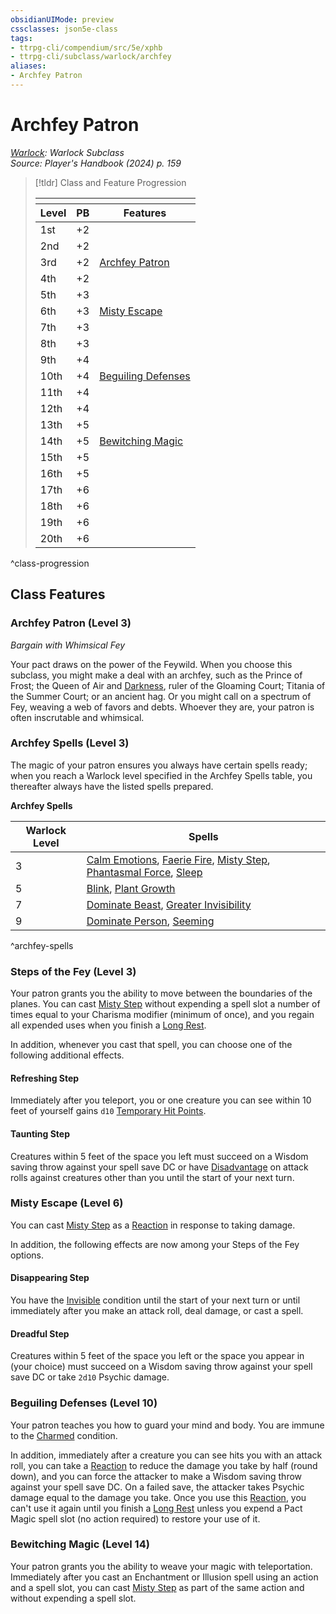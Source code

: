 ```yaml
---
obsidianUIMode: preview
cssclasses: json5e-class
tags:
- ttrpg-cli/compendium/src/5e/xphb
- ttrpg-cli/subclass/warlock/archfey
aliases:
- Archfey Patron
---
```

# Archfey Patron
*[Warlock](./warlock-xphb.md): Warlock Subclass*  
*Source: Player's Handbook (2024) p. 159*  

> [!tldr] Class and Feature Progression
> 
> <table class="class-progression">
> <thead>
> <tr><th colspan='3'></th></tr>
> <tr class="class-progression"><th class"level">Level</th><th class"pb">PB</th><th class"feature">Features</th></tr>
> </thead><tbody>
> <tr class="class-progression"><td class"level">1st</td><td class"pb">+2</td><td class"feature"></td></tr>
> <tr class="class-progression"><td class"level">2nd</td><td class"pb">+2</td><td class"feature"></td></tr>
> <tr class="class-progression"><td class"level">3rd</td><td class"pb">+2</td><td class"feature"><a href='#Archfey Patron (Level 3)' class='internal-link'>Archfey Patron</a></td></tr>
> <tr class="class-progression"><td class"level">4th</td><td class"pb">+2</td><td class"feature"></td></tr>
> <tr class="class-progression"><td class"level">5th</td><td class"pb">+3</td><td class"feature"></td></tr>
> <tr class="class-progression"><td class"level">6th</td><td class"pb">+3</td><td class"feature"><a href='#Misty Escape (Level 6)' class='internal-link'>Misty Escape</a></td></tr>
> <tr class="class-progression"><td class"level">7th</td><td class"pb">+3</td><td class"feature"></td></tr>
> <tr class="class-progression"><td class"level">8th</td><td class"pb">+3</td><td class"feature"></td></tr>
> <tr class="class-progression"><td class"level">9th</td><td class"pb">+4</td><td class"feature"></td></tr>
> <tr class="class-progression"><td class"level">10th</td><td class"pb">+4</td><td class"feature"><a href='#Beguiling Defenses (Level 10)' class='internal-link'>Beguiling Defenses</a></td></tr>
> <tr class="class-progression"><td class"level">11th</td><td class"pb">+4</td><td class"feature"></td></tr>
> <tr class="class-progression"><td class"level">12th</td><td class"pb">+4</td><td class"feature"></td></tr>
> <tr class="class-progression"><td class"level">13th</td><td class"pb">+5</td><td class"feature"></td></tr>
> <tr class="class-progression"><td class"level">14th</td><td class"pb">+5</td><td class"feature"><a href='#Bewitching Magic (Level 14)' class='internal-link'>Bewitching Magic</a></td></tr>
> <tr class="class-progression"><td class"level">15th</td><td class"pb">+5</td><td class"feature"></td></tr>
> <tr class="class-progression"><td class"level">16th</td><td class"pb">+5</td><td class"feature"></td></tr>
> <tr class="class-progression"><td class"level">17th</td><td class"pb">+6</td><td class"feature"></td></tr>
> <tr class="class-progression"><td class"level">18th</td><td class"pb">+6</td><td class"feature"></td></tr>
> <tr class="class-progression"><td class"level">19th</td><td class"pb">+6</td><td class"feature"></td></tr>
> <tr class="class-progression"><td class"level">20th</td><td class"pb">+6</td><td class"feature"></td></tr>
> </tbody></table>

^class-progression


## Class Features

### Archfey Patron (Level 3)

*Bargain with Whimsical Fey*

Your pact draws on the power of the Feywild. When you choose this subclass, you might make a deal with an archfey, such as the Prince of Frost; the Queen of Air and [Darkness](Інструменти%20ДМ/CLI/rules/variant-rules/darkness-xphb.md), ruler of the Gloaming Court; Titania of the Summer Court; or an ancient hag. Or you might call on a spectrum of Fey, weaving a web of favors and debts. Whoever they are, your patron is often inscrutable and whimsical.

### Archfey Spells (Level 3)

The magic of your patron ensures you always have certain spells ready; when you reach a Warlock level specified in the Archfey Spells table, you thereafter always have the listed spells prepared.

**Archfey Spells**

| Warlock Level | Spells |
|---------------|--------|
| 3 | [Calm Emotions](Інструменти%20ДМ/CLI/spells/calm-emotions-xphb.md), [Faerie Fire](Інструменти%20ДМ/CLI/spells/faerie-fire-xphb.md), [Misty Step](Інструменти%20ДМ/CLI/spells/misty-step-xphb.md), [Phantasmal Force](Інструменти%20ДМ/CLI/spells/phantasmal-force-xphb.md), [Sleep](Інструменти%20ДМ/CLI/spells/sleep-xphb.md) |
| 5 | [Blink](Інструменти%20ДМ/CLI/spells/blink-xphb.md), [Plant Growth](Інструменти%20ДМ/CLI/spells/plant-growth-xphb.md) |
| 7 | [Dominate Beast](Інструменти%20ДМ/CLI/spells/dominate-beast-xphb.md), [Greater Invisibility](Інструменти%20ДМ/CLI/spells/greater-invisibility-xphb.md) |
| 9 | [Dominate Person](Інструменти%20ДМ/CLI/spells/dominate-person-xphb.md), [Seeming](Інструменти%20ДМ/CLI/spells/seeming-xphb.md) |
^archfey-spells

### Steps of the Fey (Level 3)

Your patron grants you the ability to move between the boundaries of the planes. You can cast [Misty Step](Інструменти%20ДМ/CLI/spells/misty-step-xphb.md) without expending a spell slot a number of times equal to your Charisma modifier (minimum of once), and you regain all expended uses when you finish a [Long Rest](Інструменти%20ДМ/CLI/rules/variant-rules/long-rest-xphb.md).

In addition, whenever you cast that spell, you can choose one of the following additional effects.

#### Refreshing Step

Immediately after you teleport, you or one creature you can see within 10 feet of yourself gains `d10` [Temporary Hit Points](Інструменти%20ДМ/CLI/rules/variant-rules/temporary-hit-points-xphb.md).

#### Taunting Step

Creatures within 5 feet of the space you left must succeed on a Wisdom saving throw against your spell save DC or have [Disadvantage](Інструменти%20ДМ/CLI/rules/variant-rules/disadvantage-xphb.md) on attack rolls against creatures other than you until the start of your next turn.

### Misty Escape (Level 6)

You can cast [Misty Step](Інструменти%20ДМ/CLI/spells/misty-step-xphb.md) as a [Reaction](Інструменти%20ДМ/CLI/rules/variant-rules/reaction-xphb.md) in response to taking damage.

In addition, the following effects are now among your Steps of the Fey options.

#### Disappearing Step

You have the [Invisible](Інструменти%20ДМ/CLI/rules/conditions.md#Invisible) condition until the start of your next turn or until immediately after you make an attack roll, deal damage, or cast a spell.

#### Dreadful Step

Creatures within 5 feet of the space you left or the space you appear in (your choice) must succeed on a Wisdom saving throw against your spell save DC or take `2d10` Psychic damage.

### Beguiling Defenses (Level 10)

Your patron teaches you how to guard your mind and body. You are immune to the [Charmed](Інструменти%20ДМ/CLI/rules/conditions.md#Charmed) condition.

In addition, immediately after a creature you can see hits you with an attack roll, you can take a [Reaction](Інструменти%20ДМ/CLI/rules/variant-rules/reaction-xphb.md) to reduce the damage you take by half (round down), and you can force the attacker to make a Wisdom saving throw against your spell save DC. On a failed save, the attacker takes Psychic damage equal to the damage you take. Once you use this [Reaction](Інструменти%20ДМ/CLI/rules/variant-rules/reaction-xphb.md), you can't use it again until you finish a [Long Rest](Інструменти%20ДМ/CLI/rules/variant-rules/long-rest-xphb.md) unless you expend a Pact Magic spell slot (no action required) to restore your use of it.

### Bewitching Magic (Level 14)

Your patron grants you the ability to weave your magic with teleportation. Immediately after you cast an Enchantment or Illusion spell using an action and a spell slot, you can cast [Misty Step](Інструменти%20ДМ/CLI/spells/misty-step-xphb.md) as part of the same action and without expending a spell slot.